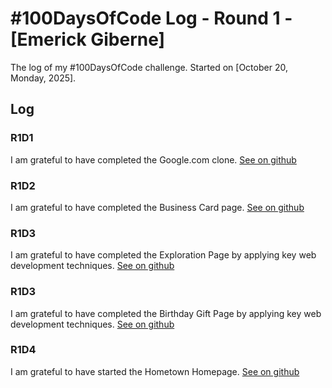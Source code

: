 # #100DaysOfCode Log - Round 1 - [Emerick Giberne]

The log of my #100DaysOfCode challenge. Started on [October 20, Monday, 2025].

## Log

### R1D1 
I am grateful to have completed the Google.com clone. [See on github](https://github.com/egiberne/2025-google-page)

### R1D2
I am grateful to have completed the Business Card page. [See on github](https://github.com/egiberne/2025-my-business-card)

### R1D3
I am grateful to have completed the Exploration Page by applying key web development techniques. [See on github](https://github.com/egiberne/2025-exploration-page)

### R1D3
I am grateful to have completed the Birthday Gift Page by applying key web development techniques. [See on github](https://github.com/egiberne/2025-my-birthday-gift)

### R1D4
I am grateful to have started the Hometown Homepage. [See on github](https://github.com/egiberne/2025-my-hometown-homepage)
